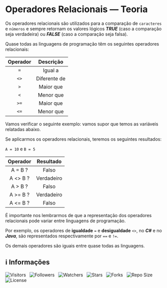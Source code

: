 <!-- Título -->
# Operadores Relacionais — Teoria

Os operadores relacionais são utilizados para a comparação de `caracteres` e `números` e sempre retornam os valores lógicos ***TRUE*** (caso a comparação seja verdadeira) ou ***FALSE*** (caso a comparação seja falsa).

Quase todas as linguagens de programação têm os seguintes operadores relacionais:

| Operador | Descrição |
| :------: | :-------: |
| `=` | Igual a |
| `<>` | Diferente de |
| `>` | Maior que |
| `<` | Menor que |
| `>=` | Maior que |
| `<=` | Menor que |

Vamos verificar o seguinte exemplo: vamos supor que temos as variáveis relatadas abaixo.

Se aplicarmos os operadores relacionais, teremos os seguintes resultados:

`A = 10` e `B = 5`

| Operador | Resultado |
| :------: | :-------: |
| A = B ? | Falso |
| A <> B ? | Verdadeiro |
| A > B ? | Falso |
| A >= B ? | Verdadeiro |
| A <= B ? | Falso |

É importante nos lembrarmos de que a representação dos operadores relacionais pode variar entre linguagens de programação.

Por exemplo, os operadores de **igualdade** `=` e **desigualdade** `<>`, no ***C#*** e no ***Java***, são representados respectivamente por `==` e `!=`.

Os demais operadores são iguais entre quase todas as linguagens.

<!-- Informações -->
## &#8505; Informações

![Visitors](https://api.visitorbadge.io/api/visitors?path=Devsgeeknerd%2Fcla-ope-rel-teo-ope-ari-rel-log-log-par-pro-com-bas&label=Visitantes&labelColor=%23700070&labelStyle=none&countColor=%23000fff&style=plastic&color=%23ffffff "Total de Visitante")
&nbsp;
![Followers](https://img.shields.io/github/followers/Devsgeeknerd?style=p&label=Seguidores&labelColor=800080&color=000fff "Total de Seguidores")
&nbsp;
![Watchers](https://img.shields.io/github/watchers/Devsgeeknerd/cla-ope-rel-teo-ope-ari-rel-log-log-par-pro-com-bas?style=p&label=Observadores&labelColor=800080&color=000fff "Total de Observadores")
&nbsp;
![Stars](https://img.shields.io/github/stars/Devsgeeknerd/cla-ope-rel-teo-ope-ari-rel-log-log-par-pro-com-bas?style=p&label=Estrelas&labelColor=800080&color=000fff "Total de Estrelas")
&nbsp;
![Forks](https://img.shields.io/github/forks/Devsgeeknerd/cla-ope-rel-teo-ope-ari-rel-log-log-par-pro-com-bas?style=p&label=Bifurcações&labelColor=800080&color=000fff "Total de Bifurcações")
&nbsp;
![Repo Size](https://img.shields.io/github/repo-size/Devsgeeknerd/cla-ope-rel-teo-ope-ari-rel-log-log-par-pro-com-bas?style=p&label=Tamanho&labelColor=800080&color=000fff "Tamanho do Repositório")
&nbsp;
![License](https://img.shields.io/github/license/Devsgeeknerd/cla-ope-rel-teo-ope-ari-rel-log-log-par-pro-com-bas?style=p&label=Licença&labelColor=800080&color=000fff "Licença do Repositório")
